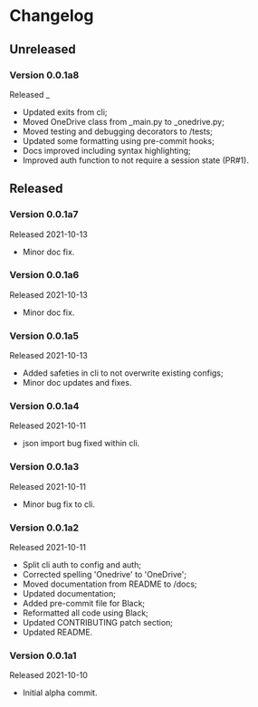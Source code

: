 # Changelog

## Unreleased

### Version 0.0.1a8

Released _

* Updated exits from cli;
* Moved OneDrive class from _main.py to _onedrive.py;
* Moved testing and debugging decorators to /tests;
* Updated some formatting using pre-commit hooks;
* Docs improved including syntax highlighting;
* Improved auth function to not require a session state (PR#1).

## Released

### Version 0.0.1a7

Released 2021-10-13

* Minor doc fix.

### Version 0.0.1a6

Released 2021-10-13

* Minor doc fix.

### Version 0.0.1a5

Released 2021-10-13

* Added safeties in cli to not overwrite existing configs;
* Minor doc updates and fixes.

### Version 0.0.1a4

Released 2021-10-11

* json import bug fixed within cli.

### Version 0.0.1a3

Released 2021-10-11

* Minor bug fix to cli.

### Version 0.0.1a2

Released 2021-10-11

* Split cli auth to config and auth;
* Corrected spelling 'Onedrive' to 'OneDrive';
* Moved documentation from README to /docs;
* Updated documentation;
* Added pre-commit file for Black;
* Reformatted all code using Black;
* Updated CONTRIBUTING patch section;
* Updated README.

### Version 0.0.1a1

Released 2021-10-10

* Initial alpha commit.
